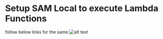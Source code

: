# Setup SAM Local to execute Lambda Functions
follow below links for the same
![alt text](https://github.com/awslabs/aws-sam-local#installation)
